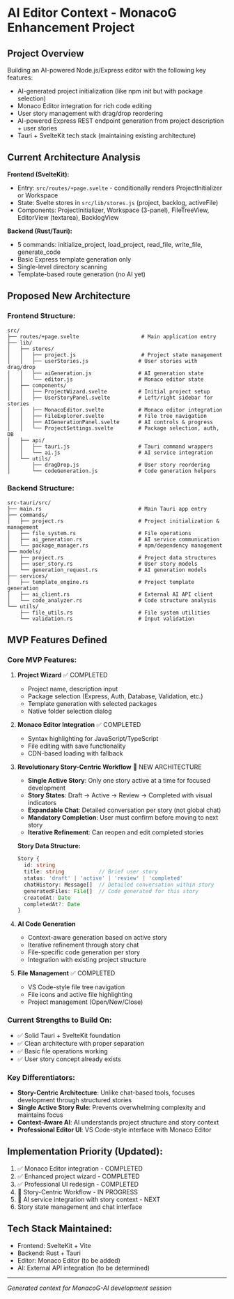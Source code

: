 # AI Editor Context - MonacoG Enhancement Project

## Project Overview
Building an AI-powered Node.js/Express editor with the following key features:
- AI-generated project initialization (like npm init but with package selection)
- Monaco Editor integration for rich code editing
- User story management with drag/drop reordering
- AI-powered Express REST endpoint generation from project description + user stories
- Tauri + SvelteKit tech stack (maintaining existing architecture)

## Current Architecture Analysis
**Frontend (SvelteKit):**
- Entry: `src/routes/+page.svelte` - conditionally renders ProjectInitializer or Workspace
- State: Svelte stores in `src/lib/stores.js` (project, backlog, activeFile)
- Components: ProjectInitializer, Workspace (3-panel), FileTreeView, EditorView (textarea), BacklogView

**Backend (Rust/Tauri):**
- 5 commands: initialize_project, load_project, read_file, write_file, generate_code
- Basic Express template generation only
- Single-level directory scanning
- Template-based route generation (no AI yet)

## Proposed New Architecture

### Frontend Structure:
```
src/
├── routes/+page.svelte                    # Main application entry
├── lib/
│   ├── stores/
│   │   ├── project.js                     # Project state management
│   │   ├── userStories.js                # User stories with drag/drop
│   │   ├── aiGeneration.js               # AI generation state
│   │   └── editor.js                     # Monaco editor state
│   ├── components/
│   │   ├── ProjectWizard.svelte          # Initial project setup
│   │   ├── UserStoryPanel.svelte         # Left/right sidebar for stories
│   │   ├── MonacoEditor.svelte           # Monaco editor integration
│   │   ├── FileExplorer.svelte           # File tree navigation
│   │   ├── AIGenerationPanel.svelte      # AI controls & progress
│   │   └── ProjectSettings.svelte        # Package selection, auth, DB
│   ├── api/
│   │   ├── tauri.js                      # Tauri command wrappers
│   │   └── ai.js                         # AI service integration
│   └── utils/
│       ├── dragDrop.js                   # User story reordering
│       └── codeGeneration.js             # Code generation helpers
```

### Backend Structure:
```
src-tauri/src/
├── main.rs                               # Main Tauri app entry
├── commands/
│   ├── project.rs                        # Project initialization & management
│   ├── file_system.rs                    # File operations
│   ├── ai_generation.rs                  # AI service communication
│   └── package_manager.rs                # npm/dependency management
├── models/
│   ├── project.rs                        # Project data structures
│   ├── user_story.rs                     # User story models
│   └── generation_request.rs             # AI generation models
├── services/
│   ├── template_engine.rs                # Project template generation
│   ├── ai_client.rs                      # External AI API client
│   └── code_analyzer.rs                  # Code structure analysis
└── utils/
    ├── file_utils.rs                     # File system utilities
    └── validation.rs                     # Input validation
```

## MVP Features Defined

### Core MVP Features:
1. **Project Wizard** ✅ COMPLETED
   - Project name, description input
   - Package selection (Express, Auth, Database, Validation, etc.)
   - Template generation with selected packages
   - Native folder selection dialog

2. **Monaco Editor Integration** ✅ COMPLETED
   - Syntax highlighting for JavaScript/TypeScript
   - File editing with save functionality
   - CDN-based loading with fallback

3. **Revolutionary Story-Centric Workflow** 🚀 NEW ARCHITECTURE
   - **Single Active Story**: Only one story active at a time for focused development
   - **Story States**: Draft → Active → Review → Completed with visual indicators
   - **Expandable Chat**: Detailed conversation per story (not global chat)
   - **Mandatory Completion**: User must confirm before moving to next story
   - **Iterative Refinement**: Can reopen and edit completed stories
   
   **Story Data Structure:**
   ```typescript
   Story {
     id: string
     title: string           // Brief user story
     status: 'draft' | 'active' | 'review' | 'completed'
     chatHistory: Message[]  // Detailed conversation within story
     generatedFiles: File[]  // Code generated for this story
     createdAt: Date
     completedAt?: Date
   }
   ```

4. **AI Code Generation**
   - Context-aware generation based on active story
   - Iterative refinement through story chat
   - File-specific code generation per story
   - Integration with existing project structure

5. **File Management** ✅ COMPLETED
   - VS Code-style file tree navigation
   - File icons and active file highlighting
   - Project management (Open/New/Close)

### Current Strengths to Build On:
- ✅ Solid Tauri + SvelteKit foundation
- ✅ Clean architecture with proper separation
- ✅ Basic file operations working
- ✅ User story concept already exists

### Key Differentiators:
- **Story-Centric Architecture**: Unlike chat-based tools, focuses development through structured stories
- **Single Active Story Rule**: Prevents overwhelming complexity and maintains focus
- **Context-Aware AI**: AI understands project structure and story context
- **Professional Editor UI**: VS Code-style interface with Monaco Editor

## Implementation Priority (Updated):
1. ✅ Monaco Editor integration - COMPLETED
2. ✅ Enhanced project wizard - COMPLETED  
3. ✅ Professional UI redesign - COMPLETED
4. 🔄 Story-Centric Workflow - IN PROGRESS
5. 🔄 AI service integration with story context - NEXT
6. Story state management and chat interface

## Tech Stack Maintained:
- Frontend: SvelteKit + Vite
- Backend: Rust + Tauri
- Editor: Monaco Editor (to be added)
- AI: External API integration (to be determined)

---
*Generated context for MonacoG-AI development session*
